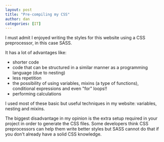 ```yaml
---
layout: post
title: "Pre-compiling my CSS"
author: dan
categories: [IT]
---
```


I must admit I enjoyed writing the styles for this website using a CSS preprocessor, in this case SASS.

It has a lot of advantages like:
- shorter code 
- code that can be structured in a similar manner as a programming language (due to nesting) 
- less repetition
- the possibility of using variables, mixins (a type of functions), conditional expressions and even "for" loops!!
- performing calculations

I used most of these basic but useful techniques in my website: variables, nesting and mixins.

The biggest disadvantage in my opinion is the extra setup required in your project in order to generate the CSS files. Some developers think CSS preprocessors can help them write better styles but SASS cannot do that if you don't already have a solid CSS knowledge.